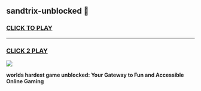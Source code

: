 
## sandtrix-unblocked 👋
<h3>
<a href="https://premium.freeplayer.one?title=sandtrix-unblocked&ref=14F">CLICK TO PLAY</a></h3>
<hr>

<h3>
<a href="https://premium.freeplayer.one?title=sandtrix-unblocked&ref=14F">CLICK 2 PLAY</a>
  
</h3>

<a href="https://premium.freeplayer.one?title=sandtrix-unblocked&ref=12F/"><img src="https://clearcache.store/games.png"></a>


**worlds hardest game unblocked: Your Gateway to Fun and Accessible Online Gaming**
